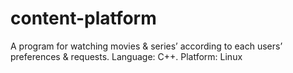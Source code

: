 # content-platform
A program for watching movies & series’ according to each users’ preferences & requests.
Language: C++. Platform: Linux
